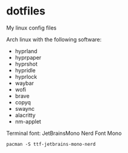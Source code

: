 # dotfiles
My linux config files

Arch linux with the following software:
 * hyprland
 * hyprpaper
 * hyprshot
 * hypridle
 * hyprlock
 * waybar
 * wofi
 * brave
 * copyq
 * swaync
 * alacritty
 * nm-applet

Terminal font: JetBrainsMono Nerd Font Mono
```
pacman -S ttf-jetbrains-mono-nerd
```

